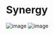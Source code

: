 # Synergy

![image](https://github.com/user-attachments/assets/1123c7b8-b033-49f8-ba97-42d15f082b42)
![image](https://github.com/user-attachments/assets/79fb3474-97c2-4cee-aeb1-3b7f3a16965c)
